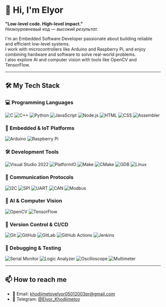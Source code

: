 # 👋 Hi, I'm Elyor

**"Low-level code. High-level impact."**  
*Низкоуровневый код — высокий результат.*

I'm an Embedded Software Developer passionate about building reliable and efficient low-level systems.  
I work with microcontrollers like Arduino and Raspberry Pi, and enjoy combining hardware and software to solve real-world problems.  
I also explore AI and computer vision with tools like OpenCV and TensorFlow.  

---

## 🛠️ My Tech Stack

### 💻 Programming Languages
![C](https://img.shields.io/badge/C-00599C?style=flat&logo=c&logoColor=white)
![C++](https://img.shields.io/badge/C++-00599C?style=flat&logo=c%2B%2B&logoColor=white)
![Python](https://img.shields.io/badge/Python-3776AB?style=flat&logo=python&logoColor=white)
![JavaScript](https://img.shields.io/badge/JavaScript-F7DF1E?style=flat&logo=javascript&logoColor=black)
![Node.js](https://img.shields.io/badge/Node.js-339933?style=flat&logo=nodedotjs&logoColor=white)
![HTML](https://img.shields.io/badge/HTML5-E34F26?style=flat&logo=html5&logoColor=white)
![CSS](https://img.shields.io/badge/CSS3-1572B6?style=flat&logo=css3&logoColor=white)
![Assembler](https://img.shields.io/badge/Assembler-000000?style=flat)

### 🤖 Embedded & IoT Platforms
![Arduino](https://img.shields.io/badge/Arduino-00979D?style=flat&logo=arduino&logoColor=white)
![Raspberry Pi](https://img.shields.io/badge/Raspberry%20Pi-A22846?style=flat&logo=raspberrypi&logoColor=white)

### 🛠️ Development Tools
![Visual Studio 2022](https://img.shields.io/badge/Visual%20Studio%202022-5C2D91?style=flat&logo=visualstudio&logoColor=white)
![PlatformIO](https://img.shields.io/badge/PlatformIO-000000?style=flat&logo=platformio&logoColor=white)
![Make](https://img.shields.io/badge/Make-3776AB?style=flat)
![CMake](https://img.shields.io/badge/CMake-064F8C?style=flat&logo=cmake&logoColor=white)
![GDB](https://img.shields.io/badge/GDB-000000?style=flat)
![Linux](https://img.shields.io/badge/Linux-FCC624?style=flat&logo=linux&logoColor=black)

### 📡 Communication Protocols
![I2C](https://img.shields.io/badge/I2C-000000?style=flat)
![SPI](https://img.shields.io/badge/SPI-000000?style=flat)
![UART](https://img.shields.io/badge/UART-000000?style=flat)
![CAN](https://img.shields.io/badge/CAN-000000?style=flat)
![Modbus](https://img.shields.io/badge/Modbus-00599C?style=flat)

### 🧠 AI & Computer Vision
![OpenCV](https://img.shields.io/badge/OpenCV-5C3EE8?style=flat&logo=opencv&logoColor=white)
![TensorFlow](https://img.shields.io/badge/TensorFlow-FF6F00?style=flat&logo=tensorflow&logoColor=white)

### 🔄 Version Control & CI/CD
![Git](https://img.shields.io/badge/Git-F05032?style=flat&logo=git&logoColor=white)
![GitHub](https://img.shields.io/badge/GitHub-181717?style=flat&logo=github&logoColor=white)
![GitLab](https://img.shields.io/badge/GitLab-FC6D26?style=flat&logo=gitlab&logoColor=white)
![GitHub Actions](https://img.shields.io/badge/GitHub%20Actions-2088FF?style=flat&logo=githubactions&logoColor=white)
![Jenkins](https://img.shields.io/badge/Jenkins-D24939?style=flat&logo=jenkins&logoColor=white)

### 🧪 Debugging & Testing
![Serial Monitor](https://img.shields.io/badge/Serial%20Monitor-000000?style=flat)
![Logic Analyzer](https://img.shields.io/badge/Logic%20Analyzer-000000?style=flat)
![Oscilloscope](https://img.shields.io/badge/Oscilloscope-000000?style=flat)
![Multimeter](https://img.shields.io/badge/Multimeter-000000?style=flat)

---

## 📫 How to reach me

- 📧 Email: khodjimetovelyor05012003pr@gmail.com  
- 💬 Telegram: [@Elyor_Khodjimetov](https://t.me/Elyor_Khodjimetov)
